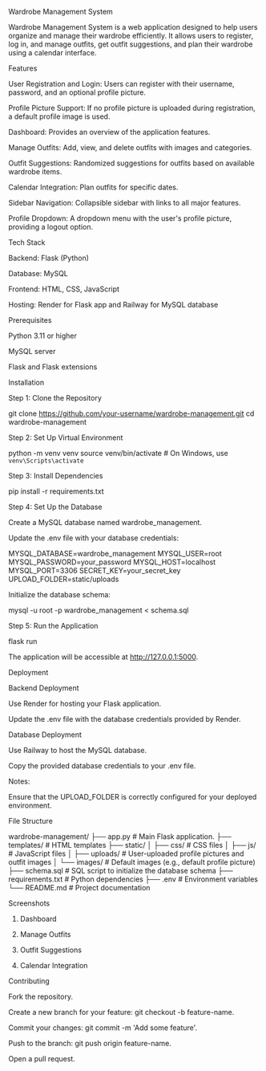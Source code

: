 Wardrobe Management System

Wardrobe Management System is a web application designed to help users organize and manage their wardrobe efficiently. It allows users to register, log in, and manage outfits, get outfit suggestions, and plan their wardrobe using a calendar interface.

Features

User Registration and Login: Users can register with their username, password, and an optional profile picture.

Profile Picture Support: If no profile picture is uploaded during registration, a default profile image is used.

Dashboard: Provides an overview of the application features.

Manage Outfits: Add, view, and delete outfits with images and categories.

Outfit Suggestions: Randomized suggestions for outfits based on available wardrobe items.

Calendar Integration: Plan outfits for specific dates.

Sidebar Navigation: Collapsible sidebar with links to all major features.

Profile Dropdown: A dropdown menu with the user's profile picture, providing a logout option.

Tech Stack

Backend: Flask (Python)

Database: MySQL

Frontend: HTML, CSS, JavaScript

Hosting: Render for Flask app and Railway for MySQL database

Prerequisites

Python 3.11 or higher

MySQL server

Flask and Flask extensions

Installation

Step 1: Clone the Repository

git clone https://github.com/your-username/wardrobe-management.git
cd wardrobe-management

Step 2: Set Up Virtual Environment

python -m venv venv
source venv/bin/activate   # On Windows, use `venv\Scripts\activate`

Step 3: Install Dependencies

pip install -r requirements.txt

Step 4: Set Up the Database

Create a MySQL database named wardrobe_management.

Update the .env file with your database credentials:

MYSQL_DATABASE=wardrobe_management
MYSQL_USER=root
MYSQL_PASSWORD=your_password
MYSQL_HOST=localhost
MYSQL_PORT=3306
SECRET_KEY=your_secret_key
UPLOAD_FOLDER=static/uploads

Initialize the database schema:

mysql -u root -p wardrobe_management < schema.sql

Step 5: Run the Application

flask run

The application will be accessible at http://127.0.0.1:5000.

Deployment

Backend Deployment

Use Render for hosting your Flask application.

Update the .env file with the database credentials provided by Render.

Database Deployment

Use Railway to host the MySQL database.

Copy the provided database credentials to your .env file.

Notes:

Ensure that the UPLOAD_FOLDER is correctly configured for your deployed environment.

File Structure

wardrobe-management/
├── app.py                 # Main Flask application.
├── templates/             # HTML templates
├── static/
│   ├── css/               # CSS files
│   ├── js/                # JavaScript files
│   ├── uploads/           # User-uploaded profile pictures and outfit images
│   └── images/            # Default images (e.g., default profile picture)
├── schema.sql             # SQL script to initialize the database schema
├── requirements.txt       # Python dependencies
├── .env                   # Environment variables
└── README.md              # Project documentation

Screenshots

1. Dashboard



2. Manage Outfits



3. Outfit Suggestions



4. Calendar Integration



Contributing

Fork the repository.

Create a new branch for your feature: git checkout -b feature-name.

Commit your changes: git commit -m 'Add some feature'.

Push to the branch: git push origin feature-name.

Open a pull request.
